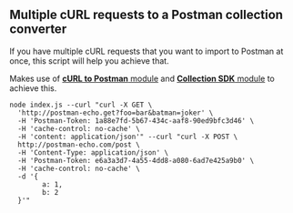## Multiple cURL requests to a Postman collection converter

If you have multiple cURL requests that you want to import to Postman at once, this script will help you achieve that.

Makes use of [**cURL to Postman** module](https://github.com/postmanlabs/curl-to-postman) and [**Collection SDK** module](https://github.com/postmanlabs/postman-collection/) to achieve this.

```
node index.js --curl "curl -X GET \
  'http://postman-echo.get?foo=bar&batman=joker' \
  -H 'Postman-Token: 1a88e7fd-5b67-434c-aaf8-90ed9bfc3d46' \
  -H 'cache-control: no-cache' \
  -H 'content: application/json'" --curl "curl -X POST \
  http://postman-echo.com/post \
  -H 'Content-Type: application/json' \
  -H 'Postman-Token: e6a3a3d7-4a55-4dd8-a080-6ad7e425a9b0' \
  -H 'cache-control: no-cache' \
  -d '{
        a: 1,
        b: 2
  }'"
```